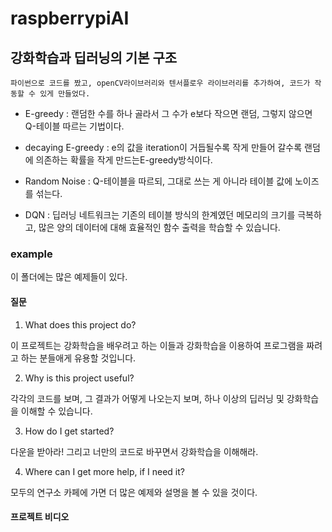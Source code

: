 # raspberrypiAI

## 강화학습과 딥러닝의 기본 구조
	파이썬으로 코드를 짰고, openCV라이브러리와 텐서플로우 라이브러리를 추가하여, 코드가 작동할 수 있게 만들었다.


* E-greedy
	: 랜덤한 수를 하나 골라서 그 수가 e보다 작으면 랜덤, 그렇지 않으면 Q-테이블 따르는 기법이다.

* decaying E-greedy
	: e의 값을 iteration이 거듭될수록 작게 만들어 갈수록 랜덤에 의존하는 확률을 작게 만드는E-greedy방식이다.

* Random Noise
	: Q-테이블을 따르되, 그대로 쓰는 게 아니라 테이블 값에 노이즈를 섞는다.

* DQN
	: 딥러닝 네트워크는 기존의 테이블 방식의 한계였던 메모리의 크기를 극복하고, 많은 양의 데이터에 대해 효율적인 함수 출력을 학습할 수 있습니다.

### example
 이 폴더에는 많은 예제들이 있다.


#### 질문
1. What does this project do?
	
이 프로젝트는 강화학습을 배우려고 하는 이들과 강화학습을 이용하여 프로그램을 짜려고 하는 분들애게 유용할 것입니다.

2. Why is this project useful?
	
각각의 코드를 보며, 그 결과가 어떻게 나오는지 보며, 하나 이상의 딥러닝 및 강화학습을 이해할 수 있습니다.

3. How do I get started?
	
다운을 받아라! 그리고 너만의 코드로 바꾸면서 강화학습을 이해해라.

4. Where can I get more help, if I need it?
	
모두의 연구소 카페에 가면 더 많은 예제와 설명을 볼 수 있을 것이다.



#### 프로젝트 비디오
	



